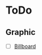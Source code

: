 # ToDo
## Graphic
- [ ] [Billboard](http://www.opengl-tutorial.org/intermediate-tutorials/billboards-particles/billboards/)
